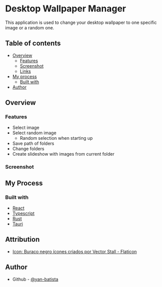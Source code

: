 # Desktop Wallpaper Manager
This application is used to change your desktop wallpaper to one specific image or a random one.

## Table of contents
- [Overview](#overview)
  - [Features](#features)
  - [Screenshot](#screenshot)
  - [Links](#links)
- [My process](#my-process)
  - [Built with](#built-with)
- [Author](#author)

## Overview

### Features
- Select image
- Select random image
  - Random selection when starting up
- Save path of folders
- Change folders
- Create slideshow with images from current folder

### Screenshot

## My Process
### Built with
- [React](https://reactjs.org/)
- [Typescript](https://www.typescriptlang.org/)
- [Rust](https://www.rust-lang.org/)
- [Tauri](https://tauri.app/)

## Attribution
- [Icon: Buraco negro ícones criados por Vector Stall - Flaticon](https://www.flaticon.com/br/icones-gratis/buraco-negro)

## Author
- Github - [@yan-batista](https://github.com/yan-batista)